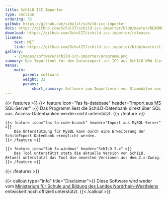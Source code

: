 ```yaml
---
title: SchILD ICC Importer
type: section
ordering: 32
github: https://github.com/schulit/schild-icc-importer
docs: https://github.com/SchulIT/schild-icc-importer/blob/master/README.md
download: https://github.com/SchulIT/schild-icc-importer/releases
license:
    text: MIT
    link: https://github.com/SchulIT/schild-icc-importer/blob/master/LICENSE.md
gallery:
    - /images/software/schild-icc-importer/programm.png
summary: Das Importtool für den Datenimport ins ICC aus SchILD NRW (Lernende, Lehrkräfte, Klassen, Klassenleitungen, Lerngruppen, Unterrichte).
menus:
    main:
        parent: software
        weight: 32
        params:
            short_summary: Software zum Importieren von Stammdaten aus SchILD NRW ins ICC.
---
```


{{< features >}}
    {{< feature icon="fas fa-database" header="Import aus MS SQL-Server" >}}
        Das Programm liest die SchILD-Datenbank direkt über SQL aus. Access-Datenbanken werden nicht unterstützt.
    {{< /feature >}}

    {{< feature icon="fas fa-code-branch" header="Import aus MySQL-Server" >}}
        Die Unterstützung für MySQL kann durch eine Erweiterung der SchildExport-Datenbank ermöglicht werden.
    {{< /feature >}}

    {{< feature icon="fab fa-windows" header="SchILD 2.x" >}}
        Das Tool unterstützt stets die aktuelle Version von SchILD. Aktuell unterstützt das Tool die neuesten Versionen aus dem 2.x-Zweig.
    {{< /feature >}}
{{< /features >}}

{{< callout type="info" title="Disclaimer">}}
    Diese Software wird weder vom <a href="https://www.svws.nrw.de/">Ministerium für Schule und Bildung des Landes Nordrhein-Westfalens</a> entwickelt noch offiziell unterstützt.
{{< /callout >}}